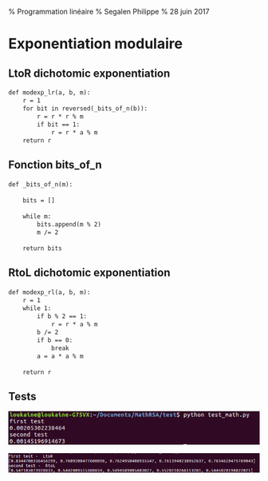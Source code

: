 % Programmation linéaire
% Segalen Philippe
% 28 juin 2017

# Exponentiation modulaire

## LtoR dichotomic exponentiation

~~~
def modexp_lr(a, b, m):
    r = 1
    for bit in reversed(_bits_of_n(b)):
        r = r * r % m
        if bit == 1:
            r = r * a % m
    return r

~~~


## Fonction bits_of_n

~~~
def _bits_of_n(m):
  
    bits = []

    while m:
        bits.append(m % 2)
        m /= 2

    return bits
~~~

## RtoL dichotomic exponentiation

~~~
def modexp_rl(a, b, m):
    r = 1
    while 1:
        if b % 2 == 1:
            r = r * a % m
        b /= 2
        if b == 0:
            break
        a = a * a % m

    return r
~~~

## Tests

![Test 1](mathtest22.png "Test 1")

![Test 2](mathtest333.png "Test 2")
